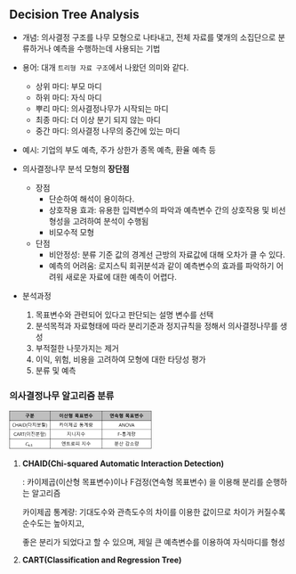 ## Decision Tree Analysis

- 개념: 의사결정 구조를 나무 모형으로 나타내고, 전체 자료를  몇개의 소집단으로 분류하거나 예측을 수행하는데 사용되는 기법
- 용어: 대개 `트리형 자료 구조`에서 나왔던 의미와 같다.
  - 상위 마디: 부모 마디
  - 하위 마디: 자식 마디
  - 뿌리 마디: 의사결정나무가 시작되는 마디
  - 최종 마디: 더 이상 분기 되지 않는 마디
  - 중간 마디: 의사결정 나무의 중간에 있는 마디
- 예시: 기업의 부도 예측, 주가 상한가 종목 예측, 환율 예측 등

- 의사결정나무 분석 모형의 **장단점**
  - 장점
    - 단순하여 해석이 용이하다.
    - 상호작용 효과: 유용한 입력변수의 파악과 예측변수 간의 상호작용 및 비선형성을 고려하여 분석이 수행됨
    - 비모수적 모형
  - 단점
    - 비안정성: 분류 기준 값의 경계선 근방의 자료값에 대해 오차가 클 수 있다.
    - 예측의 어려움: 로지스틱 회귀분석과 같이 예측변수의 효과를 파악하기 어려워 새로운 자료에 대한 예측이 어렵다.

- 분석과정
  1) 목표변수와 관련되어 있다고 판단되는 설명 변수를 선택
  2) 분석목적과 자료형태에 따라 분리기준과 정지규칙을 정해서 의사결정나무를 생성
  3) 부적절한 나뭇가지는 제거
  4) 이익, 위험, 비용을 고려하여 모형에 대한 타당성 평가
  5) 분류 및 예측



### 의사결정나무 알고리즘 분류



<img src="Day_0327.assets/알고리즘분류.png" alt="알고리즘분류" style="zoom:25%;" />



1. **CHAID(Chi-squared Automatic Interaction Detection)**

   : 카이제곱(이산형 목표변수)이나 F검정(연속형 목표변수) 을 이용해 분리를 순행하는 알고리즘

   카이제곱 통계량: 기대도수와 관측도수의 차이를 이용한 값이므로 차이가 커질수록 순수도는 높아지고,

   좋은 분리가 되었다고 할 수 있으며, 제일 큰 예측변수를 이용하여 자식마디를 형성



2. **CART(Classification and Regression Tree)**

   









